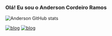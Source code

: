 
### Olá! Eu sou o Anderson Cordeiro Ramos

![Anderson GitHub stats](https://github-readme-stats.vercel.app/api?username=AndersonCordeiroRamos&show_icons=true&theme=dracula)

[![blog](https://img.shields.io/badge/Instagram-E4405F?style=for-the-badge&logo=instagram&logoColor=white)](https://www.instagram.com/andersonramos146/) [![blog](https://img.shields.io/badge/LinkedIn-0077B5?style=for-the-badge&logo=linkedin&logoColor=white)](https://www.linkedin.com/in/anderson-cordeiro-6255072b1/)


